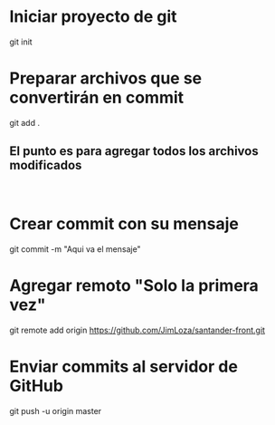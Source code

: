 # Iniciar proyecto de git
git init
​
# Preparar archivos que se convertirán en commit
git add .
## El punto es para agregar todos los archivos modificados
​
# Crear commit con su mensaje
git commit -m "Aqui va el mensaje"
​
# Agregar remoto "Solo la primera vez"
git remote add origin https://github.com/JimLoza/santander-front.git
​
# Enviar commits al servidor de GitHub
git push -u origin master